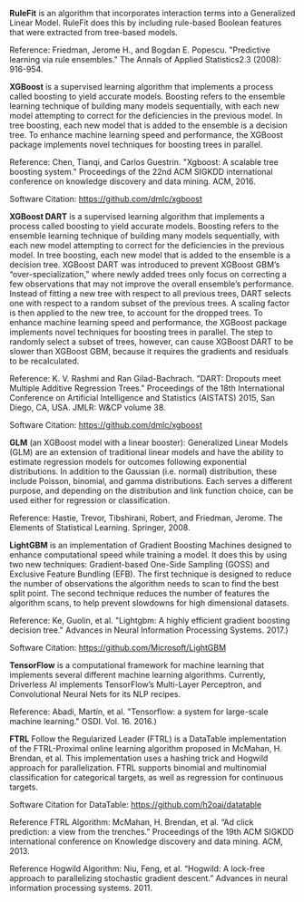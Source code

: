 **RuleFit** is an algorithm that incorporates interaction terms into a Generalized Linear Model. RuleFit does this by including rule-based Boolean features that were extracted from tree-based models. 

Reference: Friedman, Jerome H., and Bogdan E. Popescu. "Predictive learning via rule ensembles." The Annals of Applied Statistics2.3 (2008): 916-954.

**XGBoost** is a supervised learning algorithm that implements a process called boosting to yield accurate models. Boosting refers to the ensemble learning technique of building many models sequentially, with each new model attempting to correct for the deficiencies in the previous model. In tree boosting, each new model that is added to the ensemble is a decision tree. To enhance machine learning speed and performance, the XGBoost package implements novel techniques for boosting trees in parallel.

Reference: Chen, Tianqi, and Carlos Guestrin. "Xgboost: A scalable tree boosting system." Proceedings of the 22nd ACM SIGKDD international conference on knowledge discovery and data mining. ACM, 2016.

Software Citation: https://github.com/dmlc/xgboost

**XGBoost DART** is a supervised learning algorithm that implements a process called boosting to yield accurate models. Boosting refers to the ensemble learning technique of building many models sequentially, with each new model attempting to correct for the deficiencies in the previous model. In tree boosting, each new model that is added to the ensemble is a decision tree. XGBoost DART was introduced to prevent XGBoost GBM’s “over-specialization,” where newly added trees only focus on correcting a few observations that may not improve the overall ensemble’s performance. Instead of fitting a new tree with respect to all previous trees, DART selects one with respect to a random subset of the previous trees. A scaling factor is then applied to the new tree, to account for the dropped trees. To enhance machine learning speed and performance, the XGBoost package implements novel techniques for boosting trees in parallel. The step to randomly select a subset of trees, however, can cause XGBoost DART to be slower than XGBoost GBM, because it requires the gradients and residuals to be recalculated.

Reference: K. V. Rashmi and Ran Gilad-Bachrach. "DART: Dropouts meet Multiple Additive Regression Trees." Proceedings of the 18th International Conference on Artificial Intelligence and Statistics (AISTATS) 2015, San Diego, CA, USA. JMLR: W&CP volume 38.

Software Citation: https://github.com/dmlc/xgboost

**GLM** (an XGBoost model with a linear booster): Generalized Linear Models (GLM) are an extension of traditional linear models and have the ability to estimate regression models for outcomes following exponential distributions. In addition to the Gaussian (i.e. normal) distribution, these include Poisson, binomial, and gamma distributions. Each serves a different purpose, and depending on the distribution and link function choice, can be used either for regression or classification.

Reference: Hastie, Trevor, Tibshirani, Robert, and Friedman, Jerome. The Elements of Statistical Learning. Springer, 2008.

**LightGBM** is an implementation of Gradient Boosting Machines designed to enhance computational speed while training a model. It does this by using two new techniques: Gradient-based One-Side Sampling (GOSS) and Exclusive Feature Bundling (EFB). The first technique is designed to reduce the number of observations the algorithm needs to scan to find the best split point. The second technique reduces the number of features the algorithm scans, to help prevent slowdowns for high dimensional datasets. 

Reference: Ke, Guolin, et al. "Lightgbm: A highly efficient gradient boosting decision tree." Advances in Neural Information Processing Systems. 2017.)

Software Citation: https://github.com/Microsoft/LightGBM

**TensorFlow** is a computational framework for machine learning that implements several different machine learning algorithms. Currently, Driverless AI implements TensorFlow’s Multi-Layer Perceptron, and Convolutional Neural Nets for its NLP recipes. 

Reference: Abadi, Martín, et al. "Tensorflow: a system for large-scale machine learning." OSDI. Vol. 16. 2016.)

**FTRL** Follow the Regularized Leader (FTRL) is a DataTable implementation of the FTRL-Proximal online learning algorithm proposed in McMahan, H. Brendan, et al. This implementation uses a hashing trick and Hogwild approach for parallelization. FTRL supports binomial and multinomial classification for categorical targets, as well as regression for continuous targets.

Software Citation for DataTable: https://github.com/h2oai/datatable

Reference FTRL Algorithm: McMahan, H. Brendan, et al. “Ad click prediction: a view from the trenches.” Proceedings of the 19th ACM SIGKDD international conference on Knowledge discovery and data mining. ACM, 2013.

Reference Hogwild Algorithm: Niu, Feng, et al. “Hogwild: A lock-free approach to parallelizing stochastic gradient descent.” Advances in neural information processing systems. 2011.

